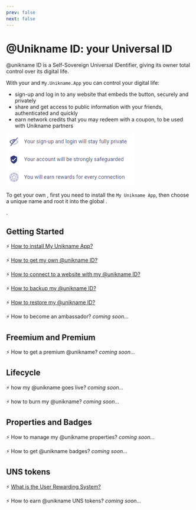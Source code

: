 ```yaml
---
prev: false
next: false
---
```


# @Unikname ID: your Universal ID

<p class="focustext">
@unikname ID is a Self-Sovereign Universal IDentifier, giving its owner total control over its digital life.
</p>

With your <unid/> and `My.Unikname.App` you can control your digital life: 
* sign-up and log in to any website that embeds the <brand name="unc"/> button, securely and privately
* share and get access to public information with your friends, authenticated and quickly
* earn network credits that you may redeem with a coupon, to be used with Unikname partners

<hpicture caption="Why to use your @unikname ID to connect to websites?">![unikname ID value proposition](./images/uniknameid_value.png)</hpicture>

To get your own <unid/>, first you need to install the `My Unikname App`, then choose a unique name and root it into the global <brand name="uns"/>. 

<!-- 2021-01-14
Do not remove this DOT below (broken menu on left otherwise)
Ask for DLE or FAB for explanations
No time to fix it properly ...
 -->
.

## Getting Started

:zap: [How to install My Unikname App?](./howto-install-my-unikname-app)

:zap: [How to get my own @unikname ID?](./howto-get-individual-unikname)

:zap: [How to connect to a website with my @unikname ID?](./howto-connect)

:zap: [How to backup my @unikname ID?](./howto-backup-my-unikname)

:zap: [How to restore my @unikname ID?](./howto-restore-my-unikname)

:zap: How to become an ambassador? _coming soon..._

## Freemium and Premium 

:zap: How to get a premium @unikname? _coming soon..._

## Lifecycle

:zap: how my @unikname goes live? _coming soon..._

:zap: how to burn my @unikname? _coming soon..._

## Properties and Badges

:zap: How to manage my @unikname properties? _coming soon..._

:zap: How to get @unikname badges? _coming soon..._

## UNS tokens

:zap: [What is the User Rewarding System?](./../4-key-concepts/what-is-unikname-user-rewarding-system)

:zap: How to earn @unikname UNS tokens? _coming soon..._

